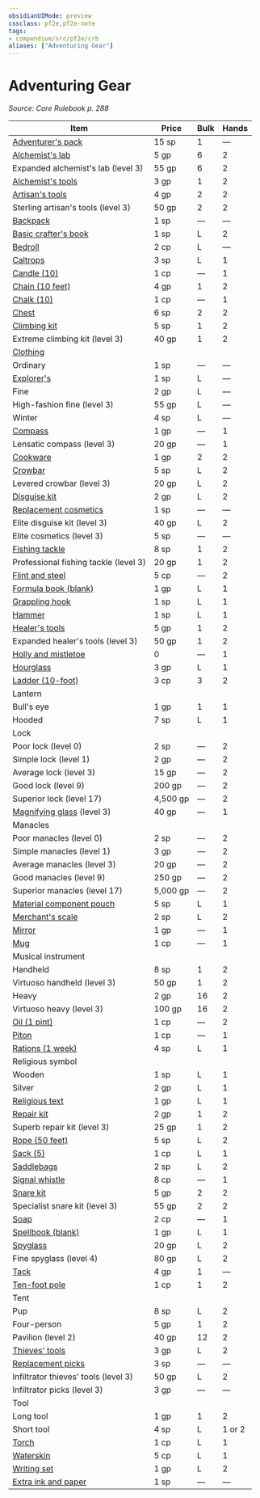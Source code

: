 ```yaml
---
obsidianUIMode: preview
cssclass: pf2e,pf2e-note
tags:
- compendium/src/pf2e/crb
aliases: ["Adventuring Gear"]
---
```

# Adventuring Gear  
*Source: Core Rulebook p. 288*  

| Item | Price | Bulk | Hands |
|------|-------|------|-------|
| [Adventurer's pack](../../TTRPGShare_Community_Vaults/Pathfinder_2E/equipment/items/adventurers-pack.md) | 15 sp | 1 | — |
| [Alchemist's lab](../../TTRPGShare_Community_Vaults/Pathfinder_2E/equipment/items/alchemists-lab.md) | 5 gp | 6 | 2 |
| Expanded alchemist's lab (level 3) | 55 gp | 6 | 2 |
| [Alchemist's tools](../../TTRPGShare_Community_Vaults/Pathfinder_2E/equipment/items/alchemists-tools.md) | 3 gp | 1 | 2 |
| [Artisan's tools](../../TTRPGShare_Community_Vaults/Pathfinder_2E/equipment/items/artisans-tools.md) | 4 gp | 2 | 2 |
| Sterling artisan's tools (level 3) | 50 gp | 2 | 2 |
| [Backpack](../../TTRPGShare_Community_Vaults/Pathfinder_2E/equipment/items/backpack.md) | 1 sp | — | — |
| [Basic crafter's book](../../TTRPGShare_Community_Vaults/Pathfinder_2E/equipment/items/basic-crafters-book.md) | 1 sp | L | 2 |
| [Bedroll](../../TTRPGShare_Community_Vaults/Pathfinder_2E/equipment/items/bedroll.md) | 2 cp | L | — |
| [Caltrops](../../TTRPGShare_Community_Vaults/Pathfinder_2E/equipment/items/caltrops.md) | 3 sp | L | 1 |
| [Candle (10)](../../TTRPGShare_Community_Vaults/Pathfinder_2E/equipment/items/candle-10.md) | 1 cp | — | 1 |
| [Chain (10 feet)](../../TTRPGShare_Community_Vaults/Pathfinder_2E/equipment/items/chain-10-feet.md) | 4 gp | 1 | 2 |
| [Chalk (10)](../../TTRPGShare_Community_Vaults/Pathfinder_2E/equipment/items/chalk-10.md) | 1 cp | — | 1 |
| [Chest](../../TTRPGShare_Community_Vaults/Pathfinder_2E/equipment/items/chest.md) | 6 sp | 2 | 2 |
| [Climbing kit](../../TTRPGShare_Community_Vaults/Pathfinder_2E/equipment/items/climbing-kit.md) | 5 sp | 1 | 2 |
| Extreme climbing kit (level 3) | 40 gp | 1 | 2 |
| [Clothing](../../TTRPGShare_Community_Vaults/Pathfinder_2E/equipment/items/clothing.md) |  |  |  |
| Ordinary | 1 sp | — | — |
| [Explorer's](../../TTRPGShare_Community_Vaults/Pathfinder_2E/equipment/items/explorers-clothing.md) | 1 sp | L | — |
| Fine | 2 gp | L | — |
| High-fashion fine (level 3) | 55 gp | L | — |
| Winter | 4 sp | L | — |
| [Compass](../../TTRPGShare_Community_Vaults/Pathfinder_2E/equipment/items/compass.md) | 1 gp | — | 1 |
| Lensatic compass (level 3) | 20 gp | — | 1 |
| [Cookware](../../TTRPGShare_Community_Vaults/Pathfinder_2E/equipment/items/cookware.md) | 1 gp | 2 | 2 |
| [Crowbar](../../TTRPGShare_Community_Vaults/Pathfinder_2E/equipment/items/crowbar.md) | 5 sp | L | 2 |
| Levered crowbar (level 3) | 20 gp | L | 2 |
| [Disguise kit](../../TTRPGShare_Community_Vaults/Pathfinder_2E/equipment/items/disguise-kit.md) | 2 gp | L | 2 |
| [Replacement cosmetics](../../TTRPGShare_Community_Vaults/Pathfinder_2E/equipment/items/replacement-cosmetics.md) | 1 sp | — | — |
| Elite disguise kit (level 3) | 40 gp | L | 2 |
| Elite cosmetics (level 3) | 5 sp | — | — |
| [Fishing tackle](../../TTRPGShare_Community_Vaults/Pathfinder_2E/equipment/items/fishing-tackle.md) | 8 sp | 1 | 2 |
| Professional fishing tackle (level 3) | 20 gp | 1 | 2 |
| [Flint and steel](../../TTRPGShare_Community_Vaults/Pathfinder_2E/equipment/items/flint-and-steel.md) | 5 cp | — | 2 |
| [Formula book (blank)](../../TTRPGShare_Community_Vaults/Pathfinder_2E/equipment/items/formula-book-blank.md) | 1 gp | L | 1 |
| [Grappling hook](../../TTRPGShare_Community_Vaults/Pathfinder_2E/equipment/items/grappling-hook.md) | 1 sp | L | 1 |
| [Hammer](../../TTRPGShare_Community_Vaults/Pathfinder_2E/equipment/items/hammer.md) | 1 sp | L | 1 |
| [Healer's tools](../../TTRPGShare_Community_Vaults/Pathfinder_2E/equipment/items/healers-tools.md) | 5 gp | 1 | 2 |
| Expanded healer's tools (level 3) | 50 gp | 1 | 2 |
| [Holly and mistletoe](../../TTRPGShare_Community_Vaults/Pathfinder_2E/equipment/items/holly-and-mistletoe.md) | 0 | — | 1 |
| [Hourglass](../../TTRPGShare_Community_Vaults/Pathfinder_2E/equipment/items/hourglass.md) | 3 gp | L | 1 |
| [Ladder (10-foot)](../../TTRPGShare_Community_Vaults/Pathfinder_2E/equipment/items/ladder-10-foot.md) | 3 cp | 3 | 2 |
| Lantern |  |  |  |
| Bull's eye | 1 gp | 1 | 1 |
| Hooded | 7 sp | L | 1 |
| Lock |  |  |  |
| Poor lock (level 0) | 2 sp | — | 2 |
| Simple lock (level 1) | 2 gp | — | 2 |
| Average lock (level 3) | 15 gp | — | 2 |
| Good lock (level 9) | 200 gp | — | 2 |
| Superior lock (level 17) | 4,500 gp | — | 2 |
| [Magnifying glass](../../TTRPGShare_Community_Vaults/Pathfinder_2E/equipment/items/magnifying-glass.md) (level 3) | 40 gp | — | 1 |
| Manacles |  |  |  |
| Poor manacles (level 0) | 2 sp | — | 2 |
| Simple manacles (level 1) | 3 gp | — | 2 |
| Average manacles (level 3) | 20 gp | — | 2 |
| Good manacles (level 9) | 250 gp | — | 2 |
| Superior manacles (level 17) | 5,000 gp | — | 2 |
| [Material component pouch](../../TTRPGShare_Community_Vaults/Pathfinder_2E/equipment/items/material-component-pouch.md) | 5 sp | L | 1 |
| [Merchant's scale](../../TTRPGShare_Community_Vaults/Pathfinder_2E/equipment/items/merchants-scale.md) | 2 sp | L | 2 |
| [Mirror](../../TTRPGShare_Community_Vaults/Pathfinder_2E/equipment/items/mirror.md) | 1 gp | — | 1 |
| [Mug](../../TTRPGShare_Community_Vaults/Pathfinder_2E/equipment/items/mug.md) | 1 cp | — | 1 |
| Musical instrument |  |  |  |
| Handheld | 8 sp | 1 | 2 |
| Virtuoso handheld (level 3) | 50 gp | 1 | 2 |
| Heavy | 2 gp | 16 | 2 |
| Virtuoso heavy (level 3) | 100 gp | 16 | 2 |
| [Oil (1 pint)](../../TTRPGShare_Community_Vaults/Pathfinder_2E/equipment/items/oil-1-pint.md) | 1 cp | — | 2 |
| [Piton](../../TTRPGShare_Community_Vaults/Pathfinder_2E/equipment/items/piton.md) | 1 cp | — | 1 |
| [Rations (1 week)](../../TTRPGShare_Community_Vaults/Pathfinder_2E/equipment/items/rations-1-week.md) | 4 sp | L | 1 |
| Religious symbol |  |  |  |
| Wooden | 1 sp | L | 1 |
| Silver | 2 gp | L | 1 |
| [Religious text](../../TTRPGShare_Community_Vaults/Pathfinder_2E/equipment/items/religious-text.md) | 1 gp | L | 1 |
| [Repair kit](../../TTRPGShare_Community_Vaults/Pathfinder_2E/equipment/items/repair-kit.md) | 2 gp | 1 | 2 |
| Superb repair kit (level 3) | 25 gp | 1 | 2 |
| [Rope (50 feet)](../../TTRPGShare_Community_Vaults/Pathfinder_2E/equipment/items/rope-50-feet.md) | 5 sp | L | 2 |
| [Sack (5)](../../TTRPGShare_Community_Vaults/Pathfinder_2E/equipment/items/sack-5.md) | 1 cp | L | 1 |
| [Saddlebags](../../TTRPGShare_Community_Vaults/Pathfinder_2E/equipment/items/saddlebags.md) | 2 sp | L | 2 |
| [Signal whistle](../../TTRPGShare_Community_Vaults/Pathfinder_2E/equipment/items/signal-whistle.md) | 8 cp | — | 1 |
| [Snare kit](../../TTRPGShare_Community_Vaults/Pathfinder_2E/equipment/items/snare-kit.md) | 5 gp | 2 | 2 |
| Specialist snare kit (level 3) | 55 gp | 2 | 2 |
| [Soap](../../TTRPGShare_Community_Vaults/Pathfinder_2E/equipment/items/soap.md) | 2 cp | — | 1 |
| [Spellbook (blank)](../../TTRPGShare_Community_Vaults/Pathfinder_2E/equipment/items/spellbook-blank.md) | 1 gp | L | 1 |
| [Spyglass](../../TTRPGShare_Community_Vaults/Pathfinder_2E/equipment/items/spyglass.md) | 20 gp | L | 2 |
| Fine spyglass (level 4) | 80 gp | L | 2 |
| [Tack](../../TTRPGShare_Community_Vaults/Pathfinder_2E/equipment/items/tack.md) | 4 gp | 1 | — |
| [Ten-foot pole](../../TTRPGShare_Community_Vaults/Pathfinder_2E/equipment/items/ten-foot-pole.md) | 1 cp | 1 | 2 |
| Tent |  |  |  |
| Pup | 8 sp | L | 2 |
| Four-person | 5 gp | 1 | 2 |
| Pavilion (level 2) | 40 gp | 12 | 2 |
| [Thieves' tools](../../TTRPGShare_Community_Vaults/Pathfinder_2E/equipment/items/thieves-tools.md) | 3 gp | L | 2 |
| [Replacement picks](../../TTRPGShare_Community_Vaults/Pathfinder_2E/equipment/items/replacement-picks.md) | 3 sp | — | — |
| Infiltrator thieves' tools (level 3) | 50 gp | L | 2 |
| Infiltrator picks (level 3) | 3 gp | — | — |
| Tool |  |  |  |
| Long tool | 1 gp | 1 | 2 |
| Short tool | 4 sp | L | 1 or 2 |
| [Torch](../../TTRPGShare_Community_Vaults/Pathfinder_2E/equipment/items/torch.md) | 1 cp | L | 1 |
| [Waterskin](../../TTRPGShare_Community_Vaults/Pathfinder_2E/equipment/items/waterskin.md) | 5 cp | L | 1 |
| [Writing set](../../TTRPGShare_Community_Vaults/Pathfinder_2E/equipment/items/writing-set.md) | 1 gp | L | 2 |
| [Extra ink and paper](../../TTRPGShare_Community_Vaults/Pathfinder_2E/equipment/items/extra-ink-and-paper.md) | 1 sp | — | — |